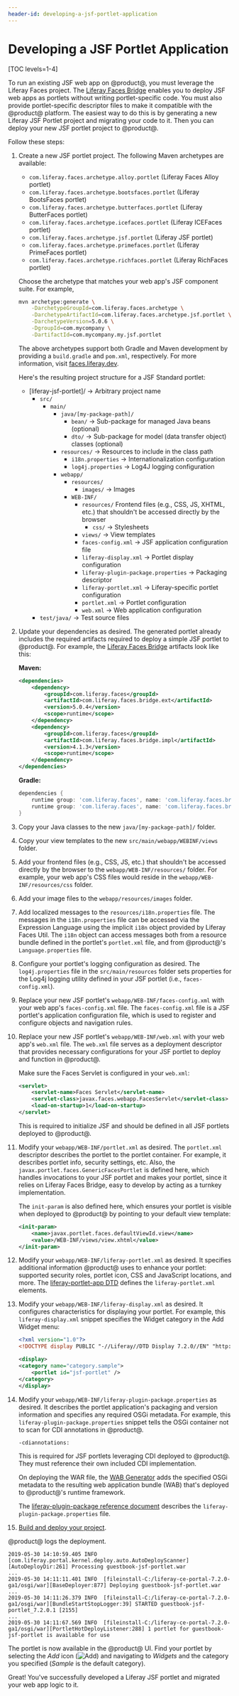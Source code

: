 ```yaml
---
header-id: developing-a-jsf-portlet-application
---
```


# Developing a JSF Portlet Application

[TOC levels=1-4]

To run an existing JSF web app on @product@, you must leverage the Liferay Faces
project. The
[Liferay Faces Bridge](/docs/7-2/reference/-/knowledge_base/r/understanding-liferay-faces-bridge)
enables you to deploy JSF web apps as portlets without writing portlet-specific
code. You must also provide portlet-specific descriptor files to make it
compatible with the @product@ platform. The easiest way to do this is by
generating a new Liferay JSF Portlet project and migrating your code to it. Then
you can deploy your new JSF portlet project to @product@. 

Follow these steps:

1.  Create a new JSF portlet project. The following Maven archetypes are
    available:

    - `com.liferay.faces.archetype.alloy.portlet` (Liferay Faces Alloy portlet)
    - `com.liferay.faces.archetype.bootsfaces.portlet` (Liferay BootsFaces
      portlet)
    - `com.liferay.faces.archetype.butterfaces.portlet` (Liferay ButterFaces
      portlet)
    - `com.liferay.faces.archetype.icefaces.portlet` (Liferay ICEFaces portlet)
    - `com.liferay.faces.archetype.jsf.portlet` (Liferay JSF portlet)
    - `com.liferay.faces.archetype.primefaces.portlet` (Liferay PrimeFaces
      portlet)
    - `com.liferay.faces.archetype.richfaces.portlet` (Liferay RichFaces
      portlet)

    Choose the archetype that matches your web app's JSF component suite. For
    example,

    ```bash
    mvn archetype:generate \
        -DarchetypeGroupId=com.liferay.faces.archetype \
        -DarchetypeArtifactId=com.liferay.faces.archetype.jsf.portlet \
        -DarchetypeVersion=5.0.6 \
        -DgroupId=com.mycompany \
        -DartifactId=com.mycompany.my.jsf.portlet
    ```

    The above archetypes support both Gradle and Maven development by providing
    a `build.gradle` and `pom.xml`, respectively. For more information, visit
    [faces.liferay.dev](https://faces.liferay.dev).
    
    Here's the resulting project structure for a JSF Standard portlet:

    - [liferay-jsf-portlet]/ &rarr; Arbitrary project name
        - `src/`
            - `main/`
                - `java/[my-package-path]/`
                    - `bean/` &rarr; Sub-package for managed Java beans
                      (optional)
                    - `dto/` &rarr; Sub-package for model (data transfer 
                      object) classes (optional)
                - `resources/` &rarr; Resources to include in the class path
                    - `i18n.properties` &rarr; Internationalization
                      configuration
                    - `log4j.properties` &rarr; Log4J logging configuration
                - `webapp/`
                    - `resources/`
                        - `images/` &rarr; Images
                    - `WEB-INF/`
                        - `resources/` Frontend files (e.g., CSS, JS, XHTML,
                          etc.) that shouldn't be accessed directly by the
                          browser
                            - `css/` &rarr; Stylesheets
                        - `views/` &rarr; View templates
                        - `faces-config.xml` &rarr; JSF application
                          configuration file
                        - `liferay-display.xml` &rarr; Portlet display
                          configuration
                        - `liferay-plugin-package.properties` &rarr; Packaging
                           descriptor
                        - `liferay-portlet.xml` &rarr; Liferay-specific portlet
                          configuration
                        - `portlet.xml` &rarr; Portlet configuration
                        - `web.xml` &rarr; Web application configuration
        - `test/java/` &rarr; Test source files

2.  Update your dependencies as desired. The generated portlet already includes
    the required artifacts required to deploy a simple JSF portlet to @product@.
    For example, the
    [Liferay Faces Bridge](/docs/7-2/reference/-/knowledge_base/r/understanding-liferay-faces-bridge)
    artifacts look like this:

    **Maven:**

    ```xml
    <dependencies>
        <dependency>
            <groupId>com.liferay.faces</groupId>
            <artifactId>com.liferay.faces.bridge.ext</artifactId>
            <version>5.0.4</version>
            <scope>runtime</scope>
        </dependency>
        <dependency>
            <groupId>com.liferay.faces</groupId>
            <artifactId>com.liferay.faces.bridge.impl</artifactId>
            <version>4.1.3</version>
            <scope>runtime</scope>
        </dependency>
    </dependencies>
    ```

    **Gradle:**

    ```groovy
    dependencies {
        runtime group: 'com.liferay.faces', name: 'com.liferay.faces.bridge.ext', version: '5.0.4'
        runtime group: 'com.liferay.faces', name: 'com.liferay.faces.bridge.impl', version: '4.1.3'
    }
    ```

3.  Copy your Java classes to the new `java/[my-package-path]/` folder.

4.  Copy your view templates to the new `src/main/webapp/WEBINF/views` folder.

5.  Add your frontend files (e.g., CSS, JS, etc.) that shouldn't be accessed
    directly by the browser to the `webapp/WEB-INF/resources/` folder. For
    example, your web app's CSS files would reside in the
    `webapp/WEB-INF/resources/css` folder.

6.  Add your image files to the `webapp/resources/images` folder.

7.  Add localized messages to the `resources/i18n.properties` file. The messages
    in the `i18n.properties` file can be accessed via the Expression Language
    using the implicit `i18n` object provided by Liferay Faces Util. The `i18n`
    object can access messages both from a resource bundle defined in the
    portlet's `portlet.xml` file, and from @product@'s `Language.properties`
    file.

8.  Configure your portlet's logging configuration as desired. The
    `log4j.properties` file in the `src/main/resources` folder sets properties
    for the Log4j logging utility defined in your JSF portlet (i.e.,
    `faces-config.xml`).

9.  Replace your new JSF portlet's `webapp/WEB-INF/faces-config.xml` with your
    web app's `faces-config.xml` file. The `faces-config.xml` file is a JSF
    portlet's application configuration file, which is used to register and
    configure objects and navigation rules.

10. Replace your new JSF portlet's `webapp/WEB-INF/web.xml` with your web app's
    `web.xml` file. The `web.xml` file serves as a deployment descriptor that
    provides necessary configurations for your JSF portlet to deploy and
    function in @product@. 

    Make sure the Faces Servlet is configured in your `web.xml`:

    ```xml
    <servlet>
        <servlet-name>Faces Servlet</servlet-name>
        <servlet-class>javax.faces.webapp.FacesServlet</servlet-class>
        <load-on-startup>1</load-on-startup>
    </servlet>
    ```

    This is required to initialize JSF and should be defined in all JSF portlets
    deployed to @product@.

11. Modify your `webapp/WEB-INF/portlet.xml` as desired. The `portlet.xml`
    descriptor describes the portlet to the portlet container. For example, it
    describes portlet info, security settings, etc. Also, the
    `javax.portlet.faces.GenericFacesPortlet` is defined here, which handles
    invocations to your JSF portlet and makes your portlet, since it relies on
    Liferay Faces Bridge, easy to develop by acting as a turnkey implementation.

    The `init-param` is also defined here, which ensures your portlet is visible
    when deployed to @product@ by pointing to your default view template:

    ```xml
    <init-param>
        <name>javax.portlet.faces.defaultViewId.view</name>
        <value>/WEB-INF/views/view.xhtml</value>
    </init-param>
    ```

12. Modify your `webapp/WEB-INF/liferay-portlet.xml` as desired. It specifies 
    additional information @product@ uses to enhance your portlet: supported
    security roles, portlet icon, CSS and JavaScript locations, and more. The
    [liferay-portlet-app DTD](@platform-ref@/7.2-latest/definitions/liferay-portlet-app_7_2_0.dtd.html)
    defines the `liferay-portlet.xml` elements.

13. Modify your `webapp/WEB-INF/liferay-display.xml` as desired. It configures 
    characteristics for displaying your portlet. For example, this
    `liferay-display.xml` snippet specifies the Widget category in the Add
    Widget menu: 

    ```xml
    <?xml version="1.0"?>
    <!DOCTYPE display PUBLIC "-//Liferay//DTD Display 7.2.0//EN" "http://www.liferay.com/dtd/liferay-display_7_2_0.dtd">

    <display>
    <category name="category.sample">
        <portlet id="jsf-portlet" />
    </category>
    </display>
    ```

14. Modify your `webapp/WEB-INF/liferay-plugin-package.properties` as desired. 
    It describes the portlet application's packaging and version information
    and specifies any required OSGi metadata. For example, this
    `liferay-plugin-package.properties` snippet tells the OSGi container not to
    scan for CDI annotations in @product@.

    ```properties
    -cdiannotations:
    ```

    This is required for JSF portlets leveraging CDI deployed to @product@. They
    must reference their own included CDI implementation.

    On deploying the WAR file, the
    [WAB Generator](/docs/7-2/customization/-/knowledge_base/c/deploying-wars-wab-generator)
    adds the specified OSGi metadata to the resulting web application bundle
    (WAB) that's deployed to @product@'s runtime framework.

    The
    [liferay-plugin-package reference document](@platform-ref@/7.2-latest/propertiesdoc/liferay-plugin-package_7_2_0.properties.html)
    describes the `liferay-plugin-package.properties` file. 

15. [Build and deploy your project](/docs/7-2/reference/-/knowledge_base/r/deploying-a-project).

@product@ logs the deployment. 

```
2019-05-30 14:10:59.405 INFO  [com.liferay.portal.kernel.deploy.auto.AutoDeployScanner][AutoDeployDir:261] Processing guestbook-jsf-portlet.war
...
2019-05-30 14:11:11.401 INFO  [fileinstall-C:/liferay-ce-portal-7.2.0-ga1/osgi/war][BaseDeployer:877] Deploying guestbook-jsf-portlet.war
...
2019-05-30 14:11:26.379 INFO  [fileinstall-C:/liferay-ce-portal-7.2.0-ga1/osgi/war][BundleStartStopLogger:39] STARTED guestbook-jsf-portlet_7.2.0.1 [2155]
...
2019-05-30 14:11:67.569 INFO  [fileinstall-C:/liferay-ce-portal-7.2.0-ga1/osgi/war][PortletHotDeployListener:288] 1 portlet for guestbook-jsf-portlet is available for use
```

The portlet is now available in the @product@ UI. Find your portlet by selecting
the *Add* icon (![Add](../../../images/icon-add-app.png)) and navigating to
*Widgets* and the category you specified (*Sample* is the default category).

Great! You've successfully developed a Liferay JSF portlet and migrated your
web app logic to it.
